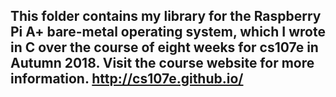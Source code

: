 ## This folder contains my library for the Raspberry Pi A+ bare-metal operating system, which I wrote in C over the course of eight weeks for cs107e in Autumn 2018. Visit the course website for more information. http://cs107e.github.io/
